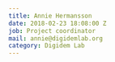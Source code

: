 ```yaml
---
title: Annie Hermansson
date: 2018-02-23 18:08:00 Z
job: Project coordinator
mail: annie@digidemlab.org
category: Digidem Lab
---
```


